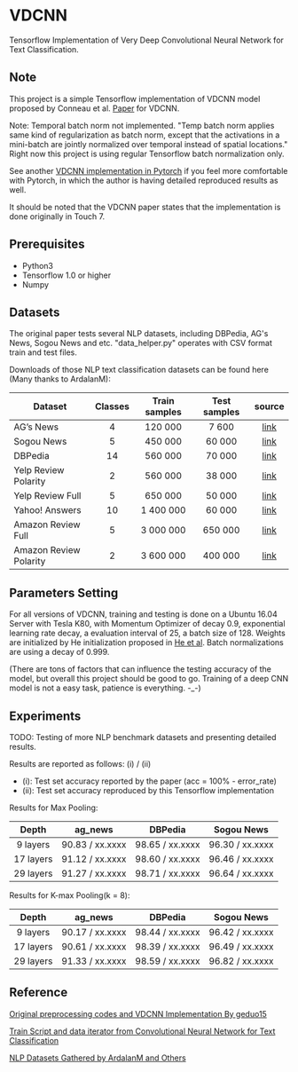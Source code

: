# VDCNN
Tensorflow Implementation of Very Deep Convolutional Neural Network for Text Classification.

## Note
This project is a simple Tensorflow implementation of VDCNN model proposed by Conneau et al. [Paper](https://arxiv.org/abs/1606.01781) for VDCNN.

Note: Temporal batch norm not implemented. "Temp batch norm applies same kind of regularization as batch norm, except that the activations in a mini-batch are jointly normalized over temporal instead of spatial locations." Right now this project is using regular Tensorflow batch normalization only.

See another [VDCNN implementation in Pytorch](https://github.com/ArdalanM/nlp-benchmarks) if you feel more comfortable with Pytorch, in which the author is having detailed reproduced results as well. 

It should be noted that the VDCNN paper states that the implementation is done originally in Touch 7.

## Prerequisites

 - Python3
 - Tensorflow 1.0 or higher
 - Numpy

## Datasets
The original paper tests several NLP datasets, including DBPedia, AG's News, Sogou News and etc. "data_helper.py" operates with CSV format train and test files.

Downloads of those NLP text classification datasets can be found here (Many thanks to ArdalanM):

| Dataset                | Classes | Train samples | Test samples | source |
|------------------------|:---------:|:---------------:|:--------------:|:--------:|
| AG’s News              |    4    |    120 000    |     7 600    |[link](https://drive.google.com/drive/u/0/folders/0Bz8a_Dbh9Qhbfll6bVpmNUtUcFdjYmF2SEpmZUZUcVNiMUw1TWN6RDV3a0JHT3kxLVhVR2M)|
| Sogou News             |    5    |    450 000    |    60 000    |[link](https://drive.google.com/drive/u/0/folders/0Bz8a_Dbh9Qhbfll6bVpmNUtUcFdjYmF2SEpmZUZUcVNiMUw1TWN6RDV3a0JHT3kxLVhVR2M)|
| DBPedia                |    14   |    560 000    |    70 000    |[link](https://drive.google.com/drive/u/0/folders/0Bz8a_Dbh9Qhbfll6bVpmNUtUcFdjYmF2SEpmZUZUcVNiMUw1TWN6RDV3a0JHT3kxLVhVR2M)|
| Yelp Review Polarity   |    2    |    560 000    |    38 000    |[link](https://drive.google.com/drive/u/0/folders/0Bz8a_Dbh9Qhbfll6bVpmNUtUcFdjYmF2SEpmZUZUcVNiMUw1TWN6RDV3a0JHT3kxLVhVR2M)|
| Yelp Review Full       |    5    |    650 000    |    50 000    |[link](https://drive.google.com/drive/u/0/folders/0Bz8a_Dbh9Qhbfll6bVpmNUtUcFdjYmF2SEpmZUZUcVNiMUw1TWN6RDV3a0JHT3kxLVhVR2M)|
| Yahoo! Answers         |    10   |   1 400 000   |    60 000    |[link](https://drive.google.com/drive/u/0/folders/0Bz8a_Dbh9Qhbfll6bVpmNUtUcFdjYmF2SEpmZUZUcVNiMUw1TWN6RDV3a0JHT3kxLVhVR2M)|
| Amazon Review Full     |    5    |   3 000 000   |    650 000   |[link](https://drive.google.com/drive/u/0/folders/0Bz8a_Dbh9Qhbfll6bVpmNUtUcFdjYmF2SEpmZUZUcVNiMUw1TWN6RDV3a0JHT3kxLVhVR2M)|
| Amazon Review Polarity |    2    |   3 600 000   |    400 000   |[link](https://drive.google.com/drive/u/0/folders/0Bz8a_Dbh9Qhbfll6bVpmNUtUcFdjYmF2SEpmZUZUcVNiMUw1TWN6RDV3a0JHT3kxLVhVR2M)|

## Parameters Setting
For all versions of VDCNN, training and testing is done on a Ubuntu 16.04 Server with Tesla K80, with Momentum Optimizer of decay 0.9, exponential learning rate decay, a evaluation interval of 25, a batch size of 128. Weights are initialized by He initialization proposed in [He et al](https://arxiv.org/pdf/1502.01852). Batch normalizations are using a decay of 0.999.

(There are tons of factors that can influence the testing accuracy of the model, but overall this project should be good to go. Training of a deep CNN model is not a easy task, patience is everything. -_-)

## Experiments

TODO: Testing of more NLP benchmark datasets and presenting detailed results.

Results are reported as follows:  (i) / (ii)
 - (i): Test set accuracy reported by the paper (acc = 100% - error_rate)
 - (ii): Test set accuracy reproduced by this Tensorflow implementation

Results for Max Pooling:

|      Depth      |      ag_news      |      DBPedia      |     Sogou News    |
|:---------------:|:-----------------:|:-----------------:|:-----------------:|
|     9 layers    |  90.83 / xx.xxxx  |  98.65 / xx.xxxx  |  96.30 / xx.xxxx  |  
|    17 layers    |  91.12 / xx.xxxx  |  98.60 / xx.xxxx  |  96.46 / xx.xxxx  |
|    29 layers    |  91.27 / xx.xxxx  |  98.71 / xx.xxxx  |  96.64 / xx.xxxx  |

Results for K-max Pooling(k = 8):

|      Depth      |      ag_news      |      DBPedia      |     Sogou News    |
|:---------------:|:-----------------:|:-----------------:|:-----------------:|
|     9 layers    |  90.17 / xx.xxxx  |  98.44 / xx.xxxx  |  96.42 / xx.xxxx  |  
|    17 layers    |  90.61 / xx.xxxx  |  98.39 / xx.xxxx  |  96.49 / xx.xxxx  |
|    29 layers    |  91.33 / xx.xxxx  |  98.59 / xx.xxxx  |  96.82 / xx.xxxx  |

## Reference
[Original preprocessing codes and VDCNN Implementation By geduo15](https://github.com/geduo15/Very-Deep-Convolutional-Networks-for-Natural-Language-Processing-in-tensorflow)

[Train Script and data iterator from Convolutional Neural Network for Text Classification](https://github.com/dennybritz/cnn-text-classification-tf)

[NLP Datasets Gathered by ArdalanM and Others](https://github.com/ArdalanM/nlp-benchmarks)